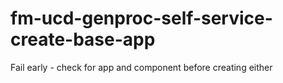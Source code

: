# fm-ucd-genproc-self-service-create-base-app
Fail early - check for app and component before creating either

